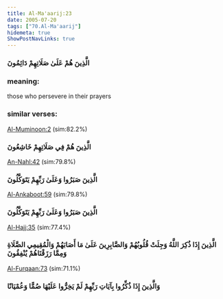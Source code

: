 ```yaml
---
title: Al-Ma'aarij:23
date: 2005-07-20
tags: ["70.Al-Ma'aarij"]
hidemeta: true 
ShowPostNavLinks: true 
---
```

### الَّذِينَ هُمْ عَلَىٰ صَلَاتِهِمْ دَائِمُونَ
### meaning: 
those who persevere in their prayers
### similar verses: 

[Al-Muminoon:2](/23/2) (sim:82.2%)

### الَّذِينَ هُمْ فِي صَلَاتِهِمْ خَاشِعُونَ

[An-Nahl:42](/16/42) (sim:79.8%)

### الَّذِينَ صَبَرُوا وَعَلَىٰ رَبِّهِمْ يَتَوَكَّلُونَ

[Al-Ankaboot:59](/29/59) (sim:79.8%)

### الَّذِينَ صَبَرُوا وَعَلَىٰ رَبِّهِمْ يَتَوَكَّلُونَ

[Al-Hajj:35](/22/35) (sim:77.4%)

### الَّذِينَ إِذَا ذُكِرَ اللَّهُ وَجِلَتْ قُلُوبُهُمْ وَالصَّابِرِينَ عَلَىٰ مَا أَصَابَهُمْ وَالْمُقِيمِي الصَّلَاةِ وَمِمَّا رَزَقْنَاهُمْ يُنْفِقُونَ

[Al-Furqaan:73](/25/73) (sim:71.1%)

### وَالَّذِينَ إِذَا ذُكِّرُوا بِآيَاتِ رَبِّهِمْ لَمْ يَخِرُّوا عَلَيْهَا صُمًّا وَعُمْيَانًا
